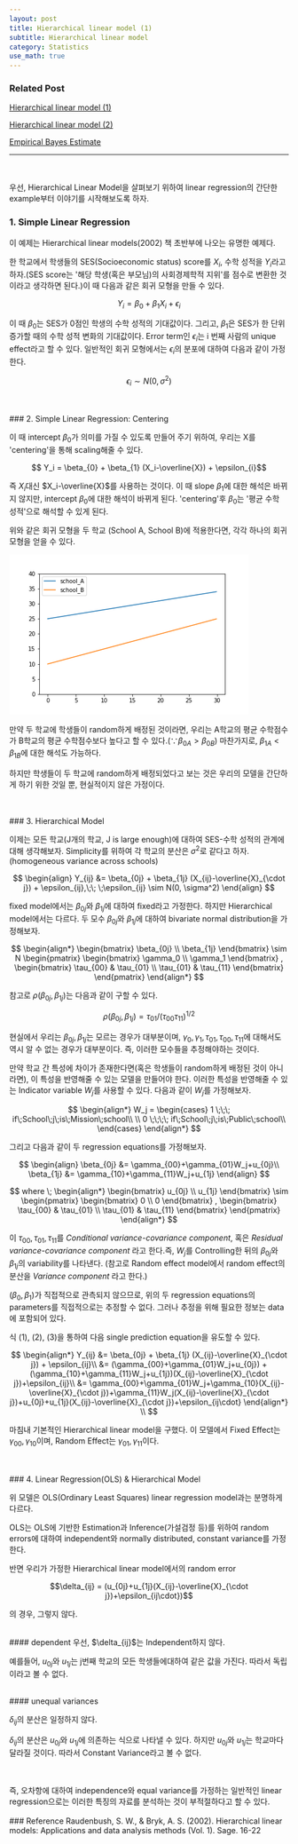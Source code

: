 ```yaml
---
layout: post
title: Hierarchical linear model (1)
subtitle: Hierarchical linear model
category: Statistics
use_math: true
---
```


### Related Post
[Hierarchical linear model (1)](https://kjhov195.github.io/2019-11-02-hierarchical_linear_model_1/)

[Hierarchical linear model (2)](https://kjhov195.github.io/2019-11-03-hierarchical_linear_model_2/)

[Empirical Bayes Estimate](https://kjhov195.github.io/2019-11-11-empirical_bayes_estimator/)

---

<br>
<br>
우선, Hierarchical Linear Model을 살펴보기 위하여 linear regression의 간단한 example부터 이야기를 시작해보도록 하자.  

### 1. Simple Linear Regression
이 예제는 Hierarchical linear models(2002) 책 초반부에 나오는 유명한 예제다.

한 학교에서 학생들의 SES(Socioeconomic status) score를 $X_i$, 수학 성적을 $Y_i$라고 하자.(SES score는 '해당 학생(혹은 부모님)의 사회경제학적 지위'를 점수로 변환한 것이라고 생각하면 된다.)이 때 다음과 같은 회귀 모형을 만들 수 있다.

$$ Y_i = \beta_0 + \beta_1 X_i + \epsilon_i$$

이 때 $\beta_0$는 SES가 0점인 학생의 수학 성적의 기대값이다. 그리고, $\beta_1$은 SES가 한 단위 증가할 때의 수학 성적 변화의 기대값이다. Error term인 $\epsilon_i$는 i 번째 사람의 unique effect라고 할 수 있다. 일반적인 회귀 모형에서는 $\epsilon_i$의 분포에 대하여 다음과 같이 가정한다.

$$ \epsilon_i \sim N(0, \sigma^2)$$

<br>
<br>
### 2. Simple Linear Regression: Centering

이 때 intercept $\beta_0$가 의미를 가질 수 있도록 만들어 주기 위하여, 우리는 X를 'centering'을 통해 scaling해줄 수 있다.

$$ Y_i = \beta_{0} + \beta_{1} (X_i-\overline{X}) + \epsilon_{i}$$

즉 $X_i$대신 $X_i-\overline{X}$를 사용하는 것이다. 이 때 slope $\beta_{1}$에 대한 해석은 바뀌지 않지만, intercept $\beta_{0}$에 대한 해석이 바뀌게 된다. 'centering'후 $\beta_{0}$는 '평균 수학 성적'으로 해석할 수 있게 된다.

위와 같은 회귀 모형을 두 학교 (School A, School B)에 적용한다면, 각각 하나의 회귀 모형을 얻을 수 있다.  

<img src = '/post_img/191103/two_schools.png'/>

만약 두 학교에 학생들이 random하게 배정된 것이라면, 우리는 A학교의 평균 수학점수가 B학교의 평균 수학점수보다 높다고 할 수 있다.($\because \beta_{0A} >  \beta_{0B}$) 마찬가지로, $\beta_{1A} < \beta_{1B}$에 대한 해석도 가능하다.

하지만 학생들이 두 학교에 random하게 배정되었다고 보는 것은 우리의 모델을 간단하게 하기 위한 것일 뿐, 현실적이지 않은 가정이다.

<br>
<br>
### 3. Hierarchical Model

이제는 모든 학교(J개의 학교, J is large enough)에 대하여 SES-수학 성적의 관계에 대해 생각해보자. Simplicity를 위하여 각 학교의 분산은 $\sigma^2$로 같다고 하자.(homogeneous variance across schools)

$$
\begin{align}
Y_{ij} &= \beta_{0j} + \beta_{1j} (X_{ij}-\overline{X}_{\cdot j}) + \epsilon_{ij},\;\;
\;\epsilon_{ij} \sim N(0, \sigma^2)
\end{align}
$$

fixed model에서는 $\beta_{0j}$와 $\beta_{1j}$에 대하여 fixed라고 가정한다. 하지만 Hierarchical model에서는 다르다. 두 모수 $\beta_{0j}$와 $\beta_{1j}$에 대하여 bivariate normal distribution을 가정해보자.

$$
\begin{align*}
\begin{bmatrix}
\beta_{0j} \\
\beta_{1j}
\end{bmatrix} \sim N
\begin{pmatrix}
\begin{bmatrix}
\gamma_0 \\
\gamma_1
\end{bmatrix}
,
\begin{bmatrix}
\tau_{00} & \tau_{01} \\
\tau_{01} & \tau_{11}
\end{bmatrix}
\end{pmatrix}
\end{align*}
$$

참고로 $\rho(\beta_{0j},\beta_{1j})$는 다음과 같이 구할 수 있다.

$$\rho(\beta_{0j},\beta_{1j}) = \tau_{01}/(\tau_{00}\tau_{11})^{1/2}$$

현실에서 우리는 $\beta_{0j}, \beta_{1j}$는 모르는 경우가 대부분이며, $\gamma_0,\gamma_1,\tau_{01},\tau_{00},\tau_{11}$에 대해서도 역시 알 수 없는 경우가 대부분이다. 즉, 이러한 모수들을 추정해야하는 것이다.

만약 학교 간 특성에 차이가 존재한다면(혹은 학생들이 random하게 배정된 것이 아니라면), 이 특성을 반영해줄 수 있는 모델을 만들어야 한다. 이러한 특성을 반영해줄 수 있는 Indicator variable $W_j$를 사용할 수 있다. 다음과 같이 $W_j$를 가정해보자.

$$
\begin{align*}
W_j =
\begin{cases}
1 \;\;\; if\;School\;j\;is\;Mission\;school\\
\\
0 \;\;\;\; if\;School\;j\;is\;Public\;school\\
\end{cases}
\end{align*}
$$

그리고 다음과 같이 두 regression equations를 가정해보자.

$$
\begin{align}
\beta_{0j} &= \gamma_{00}+\gamma_{01}W_j+u_{0j}\\
\beta_{1j} &= \gamma_{10}+\gamma_{11}W_j+u_{1j}
\end{align}
$$

$$
where \;
\begin{align*}
\begin{bmatrix}
u_{0j} \\
u_{1j}
\end{bmatrix} \sim
\begin{pmatrix}
\begin{bmatrix}
0 \\
0
\end{bmatrix}
,
\begin{bmatrix}
\tau_{00} & \tau_{01} \\
\tau_{01} & \tau_{11}
\end{bmatrix}
\end{pmatrix}
\end{align*}
$$

이 $\tau_{00}, \tau_{01}, \tau_{11}$를 _Conditional variance-covariance component_, 혹은 _Residual variance-covariance component_ 라고 한다.즉, $W_j$를 Controlling한 뒤의 $\beta_{0j}$와 $\beta_{1j}$의 variability를 나타낸다.
(참고로 Random effect model에서 random effect의 분산을 _Variance component_ 라고 한다.)

$(\beta_0, \beta_1)$가 직접적으로 관측되지 않으므로, 위의 두 regression equations의 parameters를 직접적으로는 추정할 수 없다. 그러나 추정을 위해 필요한 정보는 data에 포함되어 있다.

식 (1), (2), (3)을 통하여 다음 single prediction equation을 유도할 수 있다.

$$
\begin{align*}
Y_{ij} &= \beta_{0j} + \beta_{1j} (X_{ij}-\overline{X}_{\cdot j}) + \epsilon_{ij}\\
&= (\gamma_{00}+\gamma_{01}W_j+u_{0j}) + (\gamma_{10}+\gamma_{11}W_j+u_{1j})(X_{ij}-\overline{X}_{\cdot j})+\epsilon_{ij}\\
&= \gamma_{00}+\gamma_{01}W_j+\gamma_{10}(X_{ij}-\overline{X}_{\cdot j})+\gamma_{11}W_j(X_{ij}-\overline{X}_{\cdot j})+u_{0j}+u_{1j}(X_{ij}-\overline{X}_{\cdot j})+\epsilon_{ij\cdot}
\end{align*}
\\
$$

마침내 기본적인 Hierarchical linear model을 구했다. 이 모델에서 Fixed Effect는 $\gamma_{00}, \gamma_{10}$이며, Random Effect는 $\gamma_{01}, \gamma_{11}$이다.

<br>
<br>
### 4. Linear Regression(OLS) & Hierarchical Model

위 모델은 OLS(Ordinary Least Squares) linear regression model과는 분명하게 다르다.

OLS는 OLS에 기반한 Estimation과 Inference(가설검정 등)를 위하여 random errors에 대하여 independent와 normally distributed, constant variance를 가정한다.

반면 우리가 가정한 Hierarchical linear model에서의 random error

$$\delta_{ij} = (u_{0j}+u_{1j}(X_{ij}-\overline{X}_{\cdot j})+\epsilon_{ij\cdot})$$

의 경우, 그렇지 않다.

<br>
#### dependent
우선, $\delta_{ij}$는 Independent하지 않다.

예를들어, $u_{0j}$와 $u_{1j}$는 j번째 학교의 모든 학생들에대하여 같은 값을 가진다. 따라서 독립이라고 볼 수 없다.

<br>
#### unequal variances

$\delta_{ij}$의 분산은 일정하지 않다.

$\delta_{ij}$의 분산은 $u_{0j}$와 $u_{1j}$에 의존하는 식으로 나타낼 수 있다. 하지만 $u_{0j}$와 $u_{1j}$는 학교마다 달라질 것이다. 따라서 Constant Variance라고 볼 수 없다.

<br>
<br>
즉, 오차항에 대하여 independence와 equal variance를 가정하는 일반적인 linear regression으로는 이러한 특징의 자료를 분석하는 것이 부적절하다고 할 수 있다.

<br>
<br>
### Reference
Raudenbush, S. W., & Bryk, A. S. (2002). Hierarchical linear models: Applications and data analysis methods (Vol. 1). Sage. 16-22
<br>
<br>
<br>
